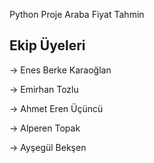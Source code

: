 Python Proje Araba Fiyat Tahmin

Ekip Üyeleri
-------------

-> Enes Berke Karaoğlan

-> Emirhan Tozlu 

-> Ahmet Eren Üçüncü

-> Alperen Topak

-> Ayşegül Bekşen

